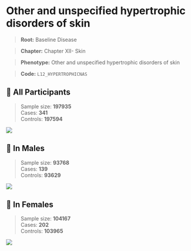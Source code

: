 # Other and unspecified hypertrophic disorders of skin

> **Root:** Baseline Disease  

> **Chapter:** Chapter XII- Skin  

> **Phenotype:** Other and unspecified hypertrophic disorders of skin  

> **Code:** `L12_HYPERTROPHICNAS`

## 🧪 All Participants  
> Sample size: **197935**  
> Cases: **341**  
> Controls: **197594**
<img src="/Disease/Figures/ALL/Baseline/L12_HYPERTROPHICNAS.png"/>
<CsvTable src="/Disease_Data/ALL/Baseline/LG_L12_HYPERTROPHICNAS.csv" label="🔍 View full results" />

## 👨 In Males  
> Sample size: **93768**  
> Cases: **139**  
> Controls: **93629**
<img src="/Disease/Figures/Male/Baseline/L12_HYPERTROPHICNAS.png"/>
<CsvTable src="/Disease_Data/Male/Baseline/LG_L12_HYPERTROPHICNAS.csv" label="🔍 View full results" />

## 👩 In Females  
> Sample size: **104167**  
> Cases: **202**  
> Controls: **103965**
<img src="/Disease/Figures/Female/Baseline/L12_HYPERTROPHICNAS.png"/>
<CsvTable src="/Disease_Data/Female/Baseline/LG_L12_HYPERTROPHICNAS.csv" label="🔍 View full results" />
